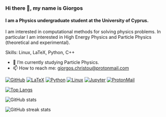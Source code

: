 ### Hi there 👋, my name is Giorgos
#### I am a Physics undergraduate student at the University of Cyprus.
<!-- ![I am a Physics undergraduate student at the University of Cyprus.] -->
<!-- (https://arturssmirnovs.github.io/github-profile-readme-generator/images/banner.png) -->

I am interested in computational methods for solving physics problems. In particular I am interested in High Energy Physics and Particle Physics (theoretical and experimental).

Skills: Linux, LaTeX, Python, C++

- 🔭 I’m currently studying Particle Physics. 
- 📫 How to reach me: giorgos.christou@protonmail.com 


[![GitHub](https://img.shields.io/badge/GitHub-%20-black?style=flat-square&logo=github)](https://github.com/GiorgosChr)
[![LaTeX](https://img.shields.io/badge/LaTeX-%20-008080?style=flat-square&logo=latex)](https://www.latex-project.org/)
[![Python](https://img.shields.io/badge/Python-%20-3776AB?style=flat-square&logo=python)](https://www.python.org/)
[![Linux](https://img.shields.io/badge/Linux-%20-FCC624?style=flat-square&logo=linux)](https://www.linux.org/)
[![Jupyter](https://img.shields.io/badge/Jupyter-%20-F37626?style=flat-square&logo=jupyter)](https://jupyter.org/)
[![ProtonMail](https://img.shields.io/badge/ProtonMail-%20-8B89CC?style=flat-square&logo=protonmail)](mailto:giorgos.christou@protonmail.com)




[![Top Langs](https://github-readme-stats.vercel.app/api/top-langs/?username=GiorgosChr)](https://github.com/anuraghazra/github-readme-stats)

![GitHub stats](https://github-readme-stats.vercel.app/api?username=GiorgosChr&show_icons=true&count_private=true)  

![GitHub streak stats](https://streak-stats.demolab.com/?user=GiorgosChr)  

